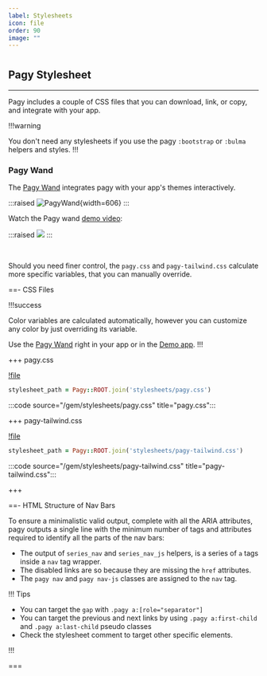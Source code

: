 ```yaml
---
label: Stylesheets
icon: file
order: 90
image: ""
---
```


# 

## Pagy Stylesheet

---
Pagy includes a couple of CSS files that you can download, link, or copy, and integrate with your app.

!!!warning

You don't need any stylesheets if you use the pagy `:bootstrap` or `:bulma` helpers and styles.
!!!

### Pagy Wand

The [Pagy Wand](../sandbox/dev_tools/#pagy-wand) integrates pagy with your app's themes interactively. 

:::raised
![PagyWand](../assets/images/dev-tools.png){width=606}
:::

Watch the Pagy wand [demo video](https://youtu.be/GhhNRrVG9jg):

:::raised
[![](../assets/images/pagy-wand-demo-screenshot.png)](https://youtu.be/GhhNRrVG9jg)
:::

<br>

Should you need finer control, the `pagy.css` and `pagy-tailwind.css` calculate more specific variables, that you can manually override.

==- CSS Files

!!!success

Color variables are calculated automatically, however you can customize any color by just overriding its variable.

Use the [Pagy Wand](#pagy-wand) right in your app or in the [Demo app](../sandbox/playground#demo-app).
!!!

+++ pagy.css

[!file](../gem/stylesheets/pagy.css)

```ruby 
stylesheet_path = Pagy::ROOT.join('stylesheets/pagy.css')
```

:::code source="/gem/stylesheets/pagy.css" title="pagy.css":::

+++ pagy-tailwind.css

[!file](../gem/stylesheets/pagy-tailwind.css)

```ruby 
stylesheet_path = Pagy::ROOT.join('stylesheets/pagy-tailwind.css')
```

:::code source="/gem/stylesheets/pagy-tailwind.css" title="pagy-tailwind.css":::

+++

==-  HTML Structure of Nav Bars

To ensure a minimalistic valid output, complete with all the ARIA attributes, pagy outputs a single line with the minimum number of tags
and attributes required to identify all the parts of the nav bars:

- The output of `series_nav` and `series_nav_js` helpers, is a series of `a` tags inside a `nav` tag wrapper.
- The disabled links are so because they are missing the `href` attributes.
- The `pagy nav` and `pagy nav-js` classes are assigned to the `nav` tag.

!!! Tips

- You can target the `gap` with `.pagy a:[role="separator"]`
- You can target the previous and next links by using `.pagy a:first-child` and `.pagy a:last-child` pseudo classes
- Check the stylesheet comment to target other specific elements.

!!!

===

